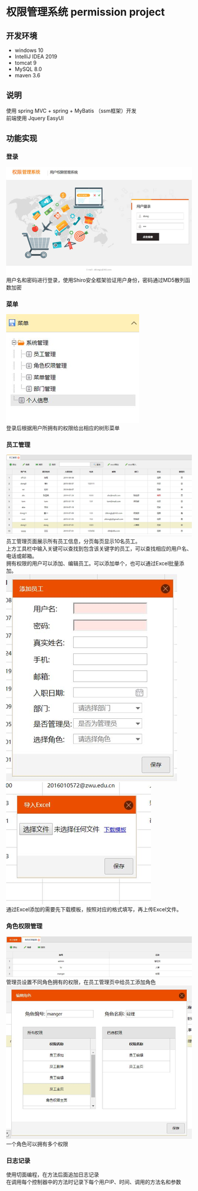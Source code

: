 # 权限管理系统 permission project

## 开发环境
* windows 10
* IntelliJ IDEA 2019
* tomcat 9
* MySQL 8.0
* maven 3.6

## 说明
使用 spring MVC + spring + MyBatis （ssm框架）开发  
前端使用 Jquery EasyUI

## 功能实现
### 登录
![login](./screenshots/login.JPG)  
用户名和密码进行登录，使用Shiro安全框架验证用户身份，密码通过MD5散列函数加密
### 菜单
![menu](./screenshots/menu.JPG)  
登录后根据用户所拥有的权限给出相应的树形菜单
### 员工管理
![employee](./screenshots/employee.JPG)  
员工管理页面展示所有员工信息，分页每页显示10名员工。  
上方工具栏中输入关键可以查找到包含该关键字的员工，可以查找相应的用户名、电话或邮箱。  
拥有权限的用户可以添加、编辑员工。可以添加单个，也可以通过Excel批量添加。  
![add](./screenshots/add.JPG)
![excelAdd](./screenshots/excelAdd.JPG)  
通过Excel添加的需要先下载模板，按照对应的格式填写，再上传Excel文件。
### 角色权限管理
![role](./screenshots/role.JPG)
管理员设置不同角色拥有的权限，在员工管理页中给员工添加角色  
![roleEdit](./screenshots/roleEdit.JPG)  
一个角色可以拥有多个权限
### 日志记录
使用切面编程，在方法后面追加日志记录  
在调用每个控制器中的方法时记录下每个用户IP、时间、调用的方法名和参数
